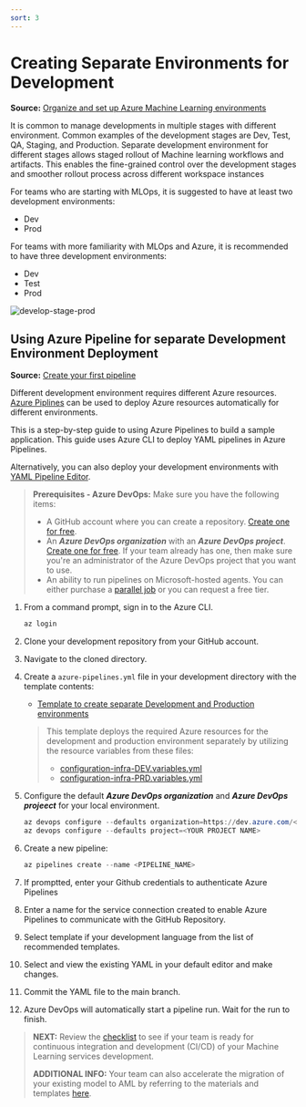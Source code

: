 ```yaml
---
sort: 3
---
```

# Creating Separate Environments for Development
**Source:** [Organize and set up Azure Machine Learning environments](https://docs.microsoft.com/en-us/azure/cloud-adoption-framework/ready/azure-best-practices/ai-machine-learning-resource-organization)

It is common to manage developments in multiple stages with different environment. Common examples of the development stages are Dev, Test, QA, Staging, and Production.
Separate development environment for different stages allows staged rollout of Machine learning workflows and artifacts.
This enables the fine-grained control over the development stages and smoother rollout process across different workspace instances

For teams who are starting with MLOps, it is suggested to have at least two development environments:
* Dev
* Prod

For teams with more familiarity with MLOps and Azure, it is recommended to have three development environments:
* Dev
* Test
* Prod

![develop-stage-prod](../4-Migrate/dstoolkit-mlops-base/docs//media/devtestprd.png)

## Using Azure Pipeline for separate Development Environment Deployment
**Source:** [Create your first pipeline](https://docs.microsoft.com/en-us/azure/devops/pipelines/create-first-pipeline?view=azure-devops&tabs=azure-cli)

Different development environment requires different Azure resources. 
[Azure Piplines](https://docs.microsoft.com/en-us/azure/devops/pipelines/get-started/what-is-azure-pipelines?view=azure-devops) can be used to deploy Azure resources automatically for different environments.

This is a step-by-step guide to using Azure Pipelines to build a sample application. 
This guide uses Azure CLI to deploy YAML pipelines in Azure Pipelines.

Alternatively, you can also deploy your development environments with [YAML Pipeline Editor](https://docs.microsoft.com/en-us/azure/devops/pipelines/get-started/yaml-pipeline-editor?view=azure-devops).


>**Prerequisites - Azure DevOps:**
>Make sure you have the following items:
>* A GitHub account where you can create a repository. [Create one for free](https://github.com/).
>* An ***Azure DevOps organization*** with an ***Azure DevOps project***. [Create one for free](https://docs.microsoft.com/en-us/azure/devops/pipelines/get-started/pipelines-sign-up?view=azure-devops). If your team already has one, then make sure you're an administrator of the Azure DevOps project that you want to use.
>* An ability to run pipelines on Microsoft-hosted agents. You can either purchase a [parallel job](https://docs.microsoft.com/en-us/azure/devops/pipelines/licensing/concurrent-jobs?view=azure-devops) or you can request a free tier.


1. From a command prompt, sign in to the Azure CLI.
    ```Powershell
    az login
    ```
2. Clone your development repository from your GitHub account.
3. Navigate to the cloned directory.
4. Create a ```azure-pipelines.yml``` file in your development directory with the template contents:
   * [Template to create separate Development and Production environments](../4-Migrate/dstoolkit-mlops-base/azure-pipelines/PIPELINE-0-setup.yml)
   >This template deploys the required Azure resources for the development and production environment separately by utilizing the resource variables from these files:
   >* [configuration-infra-DEV.variables.yml](../4-Migrate/dstoolkit-mlops-base/configuration/configuration-infra-DEV.variables.yml)
   >* [configuration-infra-PRD.variables.yml](../4-Migrate/dstoolkit-mlops-base/configuration/configuration-infra-PRD.variables.yml)
   
5. Configure the default ***Azure DevOps organization*** and ***Azure DevOps projeect*** for your local environment.
   ```Powershell
   az devops configure --defaults organization=https://dev.azure.com/<YOUR DEVOPS ORGANIZATION>/
   az devops configure --defaults project=<YOUR PROJECT NAME>
   ```
6. Create a new pipeline:
    ```Powershell
    az pipelines create --name <PIPELINE_NAME>
    ```
7. If promptted, enter your Github credentials to authenticate Azure Pipelines
8. Enter a name for the service connection created to enable Azure Pipelines to communicate with the GitHub Repository.
9.  Select template if your development language from the list of recommended templates.
10. Select and view the existing YAML in your default editor and make changes.
11. Commit the YAML file to the main branch.
12. Azure DevOps will automatically start a pipeline run. Wait for the run to finish.

> **NEXT:** Review the [checklist](/3-Deploy/checklist.md) to see if your team is ready for continuous integration and development (CI/CD) of your Machine Learning services development.
>
> **ADDITIONAL INFO:** Your team can also accelerate the migration of your existing model to AML by referring to the materials and templates [here](/4-Migrate/README.md).